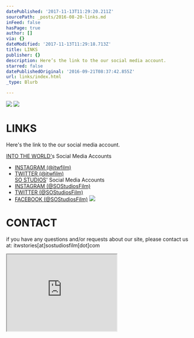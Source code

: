 ```yaml
---
datePublished: '2017-11-13T11:29:20.211Z'
sourcePath: _posts/2016-08-20-links.md
inFeed: false
hasPage: true
author: []
via: {}
dateModified: '2017-11-13T11:29:18.713Z'
title: LINKS
publisher: {}
description: Here’s the link to the our social media account.
starred: false
datePublishedOriginal: '2016-09-21T08:37:42.855Z'
url: links/index.html
_type: Blurb

---
```

![](https://the-grid-user-content.s3-us-west-2.amazonaws.com/7a411528-3df3-468b-9776-8ccfe942901a.jpg)
![](https://the-grid-user-content.s3-us-west-2.amazonaws.com/89e7a420-fa29-4659-a398-110763a2943d.png)

# LINKS

Here's the link to the our social media account.

[INTO THE WORLD'][0]s Social Media Accounts  
- [INSTAGRAM (@itwfilm)][1]  
- [TWITTER (@itwfilm)][2]  
[SO STUDIOS][3]' Social Media Accounts  
- [INSTAGRAM (@SOStudiosFilm)][4]  
- [TWITTER (@SOStudiosFilm)][5]  
- [FACEBOOK (@SOStudiosFilm)][6]
![](https://the-grid-user-content.s3-us-west-2.amazonaws.com/47ce9dba-d862-4b7b-9e74-1bb82b338cef.png)

# CONTACT

if you have any questions and/or requests about our site, please contact us at: itwstories\[at\]sostudiosfilm\[dot\]com

<iframe src="https://the-grid.github.io/ed-userhtml/?g=eJxtkNFugyAUhu99CsJVmwVxuFrbiS-y7AJBLS0K8WAat-7dR2PTODMuuOD7-HP-U1QDLYu_V1SAHLTzSMDUSwSD5JhSJ9paKBa31ramDkRpKby2fSxt96D0DFQoqKZZis-Ay4LOaSFW94CkEQAcLywcofsBP5maY6XBGTEdK2Pl5YGU8IIIRRo7dMJz3JhRqxULf-wYmO7CJMRb9y8nl3rimJwy0ryknrx-kYNdidLoug9BUhA3VoSlLN_vd3mSHrKMJcnKBmODm7Pdjr0FNbn3DTWfOyxnfbPoizi66l7Za7x8vN3Qx-c2diOcNt8_2_foubdfaOWEVw" height="210" style=""></iframe>



[0]: https://www.sostudiosfilm.com/into-the-world "INTO THE WORLD"
[1]: https://www.instagram.com/itwfilm/ "@itwfilm"
[2]: https://twitter.com/itwfilm "Into the World (@itwfilm) - Twitter"
[3]: https://www.sostudiosfim.com/
[4]: https://instagram.com/SOStudiosFilm "SO STUDIOS (@SOStudiosFilm) - Instagram"
[5]: https://twitter.com/SOStudiosFIlm "SO STUDIOS (@SOStudiosFilm) - Twitter"
[6]: https://www.facebook.com/SOStudiosFilm "Facebook (@SOStudiosFilm)"